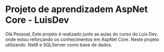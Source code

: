 # Projeto de aprendizadem AspNet Core - LuisDev

Olá Pessoal,  Este projeto é realizado junto as aulas do curso do Luis Dev, onde estou reforçando os conhecimentos em AspNet Core.
Neste projeto utilizando .Net8 e SQLServer como base de dados.
